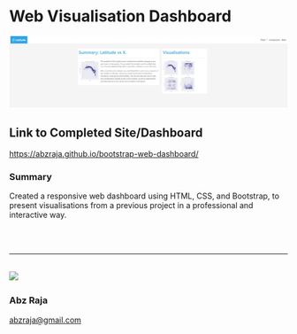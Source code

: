 # Web Visualisation Dashboard
<img src="Images/dashboard.jpg">

## Link to Completed Site/Dashboard
https://abzraja.github.io/bootstrap-web-dashboard/

### Summary

Created a responsive web dashboard using HTML, CSS, and Bootstrap, to present visualisations from a previous project in a professional and interactive way.

<br />
<br />
<hr />
<br />

<img width="150" src="https://drive.google.com/uc?export=view&id=1OH_TvDjISYpoKL_98Jx3CDFPM7Xp8J6H">

### Abz Raja
abzraja@gmail.com